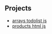 ## Projects

- [arrays todolist js](arrays-todolist-js/readme)
- [products html js](dom-products-js/readme)


